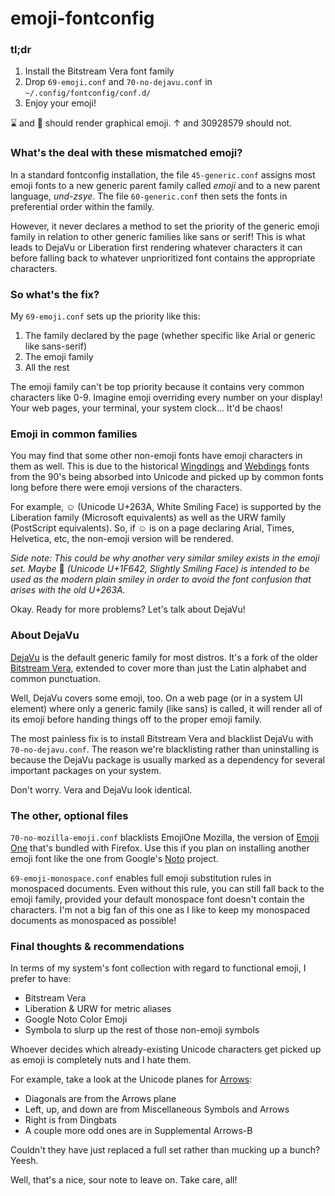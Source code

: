 # emoji-fontconfig
### tl;dr
1. Install the Bitstream Vera font family
2. Drop `69-emoji.conf` and `70-no-dejavu.conf` in `~/.config/fontconfig/conf.d/`
3. Enjoy your emoji!

⌛️ and 🤔 should render graphical emoji.
↑ and 30928579 should not.

### What's the deal with these mismatched emoji?
In a standard fontconfig installation, the file `45-generic.conf` assigns most emoji fonts to a new generic parent family called *emoji* and to a new parent language, *und-zsye*. The file `60-generic.conf` then sets the fonts in preferential order within the family.

However, it never declares a method to set the priority of the generic emoji family in relation to other generic families like sans or serif! This is what leads to DejaVu or Liberation first rendering whatever characters it can before falling back to whatever unprioritized font contains the appropriate characters.

### So what's the fix?
My `69-emoji.conf` sets up the priority like this:

1. The family declared by the page (whether specific like Arial or generic like sans-serif)
2. The emoji family
3. All the rest

The emoji family can't be top priority because it contains very common characters like 0-9. Imagine emoji overriding every number on your display! Your web pages, your terminal, your system clock... It'd be chaos!

### Emoji in common families
You may find that some other non-emoji fonts have emoji characters in them as well. This is due to the historical [Wingdings](https://en.wikipedia.org/wiki/Wingdings) and [Webdings](https://en.wikipedia.org/wiki/Webdings) fonts from the 90's being absorbed into Unicode and picked up by common fonts long before there were emoji versions of the characters.

For example, ☺ (Unicode U+263A, White Smiling Face) is supported by the Liberation family (Microsoft equivalents) as well as the URW family (PostScript equivalents). So, if ☺ is on a page declaring Arial, Times, Helvetica, etc, the non-emoji version will be rendered.

*Side note: This could be why another very similar smiley exists in the emoji set. Maybe* 🙂 *(Unicode U+1F642, Slightly Smiling Face) is intended to be used as the modern plain smiley in order to avoid the font confusion that arises with the old U+263A.*

Okay. Ready for more problems? Let's talk about DejaVu!

### About DejaVu
[DejaVu](https://en.wikipedia.org/wiki/DejaVu_fonts) is the default generic family for most distros. It's a fork of the older [Bitstream Vera](https://en.wikipedia.org/wiki/Bitstream_Vera), extended to cover more than just the Latin alphabet and common punctuation.

Well, DejaVu covers some emoji, too. On a web page (or in a system UI element) where only a generic family (like sans) is called, it will render all of its emoji before handing things off to the proper emoji family.

The most painless fix is to install Bitstream Vera and blacklist DejaVu with `70-no-dejavu.conf`. The reason we're blacklisting rather than uninstalling is because the DejaVu package is usually marked as a dependency for several important packages on your system.

Don't worry. Vera and DejaVu look identical.

### The other, optional files
`70-no-mozilla-emoji.conf` blacklists EmojiOne Mozilla, the version of [Emoji One](https://github.com/eosrei/emojione-color-font) that's bundled with Firefox. Use this if you plan on installing another emoji font like the one from Google's [Noto](https://github.com/googlei18n/noto-emoji) project.

`69-emoji-monospace.conf` enables full emoji substitution rules in monospaced documents. Even without this rule, you can still fall back to the emoji family, provided your default monospace font doesn't contain the characters. I'm not a big fan of this one as I like to keep my monospaced documents as monospaced as possible!

### Final thoughts & recommendations
In terms of my system's font collection with regard to functional emoji, I prefer to have:
  * Bitstream Vera
  * Liberation & URW for metric aliases
  * Google Noto Color Emoji
  * Symbola to slurp up the rest of those non-emoji symbols

Whoever decides which already-existing Unicode characters get picked up as emoji is completely nuts and I hate them.

For example, take a look at the Unicode planes for [Arrows](https://en.wikipedia.org/wiki/Arrow_(symbol)#Arrows_by_Unicode_plane):
* Diagonals are from the Arrows plane
* Left, up, and down are from Miscellaneous Symbols and Arrows
* Right is from Dingbats
* A couple more odd ones are in Supplemental Arrows-B

Couldn't they have just replaced a full set rather than mucking up a bunch? Yeesh.

Well, that's a nice, sour note to leave on. Take care, all!

